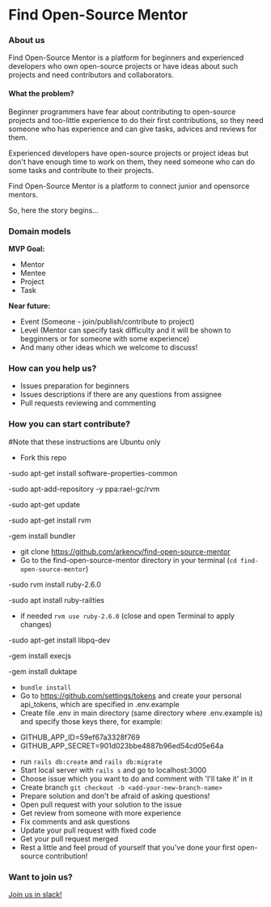 # Find Open-Source Mentor

### About us
Find Open-Source Mentor is a platform for beginners and experienced developers who own open-source projects or have ideas about such projects and need contributors and collaborators.
#### What the problem?
Beginner programmers have fear about contributing to open-source projects and too-little experience to do their first contributions, so they need someone who has experience and can give tasks, advices and reviews for them.

Experienced developers have open-source projects or project ideas but don't have enough time to work on them, they need someone who can do some tasks and contribute to their projects.

Find Open-Source Mentor is a platform to connect junior and opensorce mentors.

So, here the story begins...

### Domain models
**MVP Goal:**
- Mentor
- Mentee
- Project
- Task

**Near future:**
- Event (Someone - join/publish/contribute to project)
- Level (Mentor can specify task difficulty and it will be shown to begginners or for someone with some experience)
- And many other ideas which we welcome to discuss!

### How can you help us?
  - Issues preparation for beginners
  - Issues descriptions if there are any questions from assignee
  - Pull requests reviewing and commenting

### How you can start contribute?
#Note that these instructions are Ubuntu only
  - Fork this repo

  -sudo apt-get install software-properties-common

  -sudo apt-add-repository -y ppa:rael-gc/rvm

  -sudo apt-get update

  -sudo apt-get install rvm

  -gem install bundler

  - git clone https://github.com/arkency/find-open-source-mentor
  - Go to the find-open-source-mentor directory in your terminal (`cd find-open-source-mentor`)

  -sudo rvm install ruby-2.6.0

  -sudo apt install ruby-railties

  - if needed `rvm use ruby-2.6.0` (close and open Terminal to apply changes)

  -sudo apt-get install libpq-dev
  
  -gem install execjs
  
  -gem install duktape

  - `bundle install`
  - Go to https://github.com/settings/tokens and create your personal api_tokens, which are specified in .env.example
  - Create file .env in main directory (same directory where .env.example is) and specify those keys there, for example: 
  * GITHUB_APP_ID=59ef67a3328f769
  * GITHUB_APP_SECRET=901d023bbe4887b96ed54cd05e64a
  - run `rails db:create` and `rails db:migrate`
  - Start local server with `rails s` and go to localhost:3000
  - Choose issue which you want to do and comment with 'I'll take it' in it
  - Create branch `git checkout -b <add-your-new-branch-name>`
  - Prepare solution and don't be afraid of asking questions!
  - Open pull request with your solution to the issue
  - Get review from someone with more experience
  - Fix comments and ask questions
  - Update your pull request with fixed code
  - Get your pull request merged
  - Rest a little and feel proud of yourself that you've done your first open-source contribution!

### Want to join us?
[Join us in slack!](https://join.slack.com/t/findopensourc-prt7834/shared_invite/enQtNzQ5MTIyMzU4NTgzLTg5MGYwMTdhYWIzMGE4ZDc5ZWRlMWI1YTEyNjAzN2ZjNTc4NmMzMjI2NmYzM2U5NTEyMDI2ZTk0MGVhNWU1ZDk)

